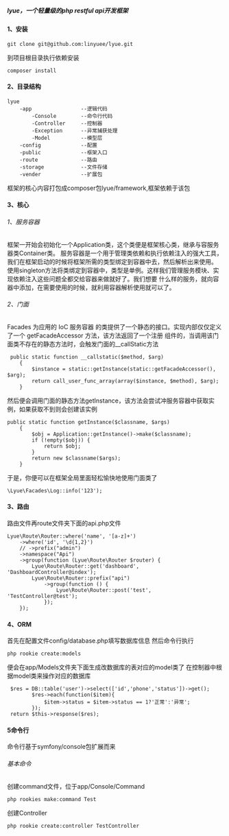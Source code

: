 ##### lyue，一个轻量级的php restful api开发框架

#### 1、安装 
```
git clone git@github.com:linyuee/lyue.git
```
到项目根目录执行依赖安装
```
composer install
```

#### 2、目录结构
```
lyue
    -app                --逻辑代码
        -Console        --命令行代码
        -Controller     --控制器
        -Exception      --异常捕获处理
        -Model          --模型层
    -config             --配置
    -public             --框架入口
    -route              --路由
    -storage            --文件存储
    -vender             --扩展包
```
框架的核心内容打包成composer包lyue/framework,框架依赖于该包

#### 3、核心

###### 1、服务容器
框架一开始会初始化一个Application类，这个类便是框架核心类，继承与容服务器类Container类。
服务容器是一个用于管理类依赖和执行依赖注入的强大工具，我们在框架启动的时候将框架所需的类型绑定到容器中去，然后解析出来使用。
使用singleton方法将类绑定到容器中，类型是单例。这样我们管理服务模块、实现依赖注入这些问题全都交给容器来做就好了。我们想要
什么样的服务，就向容器中添加，在需要使用的时候，就利用容器解析使用就可以了。

###### 2、门面
Facades 为应用的 IoC 服务容器 的类提供了一个静态的接口。实现内部仅仅定义了一个 getFacadeAccessor 方法，该方法返回了一个注册
组件的，当调用该门面类不存在的静态方法时，会触发门面的__callStatic方法
```$xslt
 public static function __callstatic($method, $arg)
    {
        $instance = static::getInstance(static::getFacadeAccessor(), $arg);
        return call_user_func_array(array($instance, $method), $arg);
    }
```
然后便会调用门面的静态方法getInstance，该方法会尝试冲服务容器中获取实例，如果获取不到则会创建该实例
```$xslt
public static function getInstance($classname, $args)
    {
        $obj = Application::getInstance()->make($classname);
        if (!empty($obj)) {
            return $obj;
        }
        return new $classname($args);
    }
```
于是，你便可以在框架全局里面轻松愉快地使用门面类了
```$xslt
\Lyue\Facades\Log::info('123');
```

#### 3、路由
路由文件再route文件夹下面的api.php文件
```$xslt
Lyue\Route\Router::where('name', '[a-z]+')
    ->where('id', '\d{1,2}')
    // ->prefix("admin")
    ->namespace("Api")
    ->group(function (Lyue\Route\Router $router) {
        Lyue\Route\Router::get('dashboard', 'DashboardController@index');
        Lyue\Route\Router::prefix("api")
            ->group(function () {
                Lyue\Route\Router::post('test', 'TestController@test');
            });
    });
```

#### 4、ORM
首先在配置文件config/database.php填写数据库信息
然后命令行执行
```$xslt
php rookie create:models
```
便会在app/Models文件夹下面生成改数据库的表对应的model类了
在控制器中根据model类来操作对应的数据库
```$xslt
 $res = DB::table('user')->select(['id','phone','status'])->get();
        $res->each(function($item){
            $item->status = $item->status == 1?'正常':'异常';
        });
 return $this->response($res);
```

#### 5命令行
命令行基于symfony/console包扩展而来
###### 基本命令
创建command文件，位于app/Console/Command
```$xslt
php rookies make:command Test
```
创建Controller
```$xslt
php rookie create:controller TestController
```


